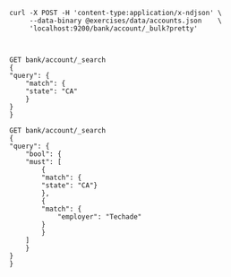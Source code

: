

	curl -X POST -H 'content-type:application/x-ndjson' \
	     --data-binary @exercises/data/accounts.json    \
		 'localhost:9200/bank/account/_bulk?pretty'



	GET bank/account/_search
	{
	"query": {
		"match": {
		"state": "CA"
		}
	}
	}

	GET bank/account/_search
	{
	"query": {
		"bool": {
		"must": [
			{
			"match": {
			"state": "CA"}
			},
			{
			"match": {
				"employer": "Techade"
			}
			}
		]
		}
	}
	}
